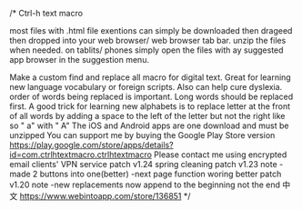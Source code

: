 /* Ctrl-h text macro

most files with .html file exentions can simply be downloaded then drageed then dropped into your web browser/ web browser tab bar. unzip the files when needed. on tablits/ phones simply open the files with ay suggested app browser in the suggestion menu. 

Make a custom find and replace all macro for digital text. Great for learning new language vocabulary or foreign scripts. Also can help cure dyslexia. order of words being replaced is important. Long words should be replaced first. A good trick for learning new alphabets is to replace letter at the front of all words by adding a space to the left of the letter but not the right like so " a" with " A" The iOS and Android apps are one download and must be unzipped You can support me by buying the Google Play Store version https://play.google.com/store/apps/details?id=com.ctrlhtextmacro.ctrlhtextmacro Please contact me using encrypted email clients' VPN service patch v1.24 spring cleaning patch v1.23 note -made 2 buttons into one(better) -next page function woring better patch v1.20 note -new replacements now append to the beginning not the end 中文 https://www.webintoapp.com/store/136851
*/
